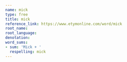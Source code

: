 ```yaml
---
name: mick
type: free
title: mick
reference_link: https://www.etymonline.com/word/mick
root_name: 
root_language: 
denotation: 
word_sums:
- sum: 'Mick + '
  respelling: mick
---
```

